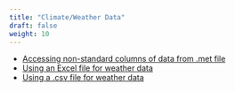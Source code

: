 ```yaml
---
title: "Climate/Weather Data"
draft: false
weight: 10
---
```


- [Accessing non-standard columns of data from .met file](/usage/met/customdata)
- [Using an Excel file for weather data](/usage/met/usingexcelforweatherdata)
- [Using a .csv file for weather data](/usage/met/csvweather)
